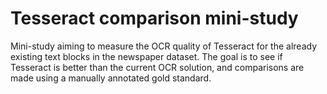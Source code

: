 # Tesseract comparison mini-study

Mini-study aiming to measure the OCR quality of Tesseract for the already existing text blocks in the newspaper dataset. The goal is to see if Tesseract is better than the current OCR solution, and comparisons are made using a manually annotated gold standard.
